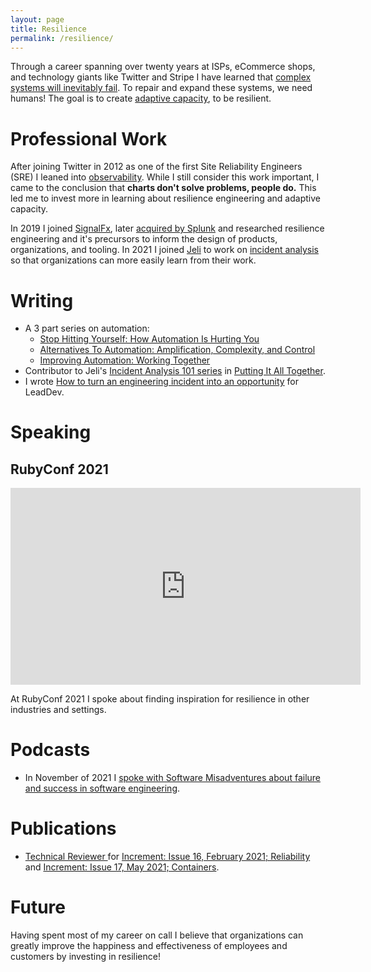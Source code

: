 ```yaml
---
layout: page
title: Resilience
permalink: /resilience/
---
```


Through a career spanning over twenty years at ISPs, eCommerce shops, and technology giants like Twitter and Stripe I have learned that [complex systems will inevitably fail](https://how.complexsystems.fail). To repair and expand these systems, we need humans! The goal is to create [adaptive capacity](https://en.wikipedia.org/wiki/Adaptive_capacity), to be resilient.

# Professional Work

After joining Twitter in 2012 as one of the first Site Reliability Engineers (SRE) I leaned into [observability](http://onemogin.com/observability/). While I still consider this work important, I came to the conclusion that **charts don't solve problems, people do.** This led me to invest more in learning about resilience engineering and adaptive capacity.

In 2019 I joined [SignalFx](https://www.signalfx.com), later [acquired by Splunk](https://www.signalfx.com/blog/signalfx-signs-definitive-agreement-to-be-acquired-by-splunk/) and researched resilience engineering and it's precursors to inform the design of products, organizations, and tooling. In 2021 I joined [Jeli](https://www.jeli.io) to work on [incident analysis](https://www.jeli.io/howie-the-post-incident-guide/) so that organizations can more easily learn from their work.

# Writing

* A 3 part series on automation:
  * [Stop Hitting Yourself: How Automation Is Hurting You](http://onemogin.com/automation/automation-is-hurting-you.html)
  * [Alternatives To Automation: Amplification, Complexity, and Control](http://onemogin.com/automation/alternatives-to-automation.html)
  * [Improving Automation: Working Together](http://onemogin.com/automation/improving-automation.html)
* Contributor to Jeli's [Incident Analysis 101 series](https://www.jeli.io/blog/category/incident-analysis-101/) in [Putting It All Together](https://www.jeli.io/blog/incident-analysis-101-putting-it-all-together/).
* I wrote [How to turn an engineering incident into an opportunity](https://leaddev.com/managing-time-crisis/how-turn-engineering-incident-opportunity) for LeadDev.

# Speaking

## RubyConf 2021

<iframe width="560" height="315" src="https://www.youtube.com/embed/JSiESJwRmzg" title="YouTube video player" frameborder="0" allow="accelerometer; autoplay; clipboard-write; encrypted-media; gyroscope; picture-in-picture" allowfullscreen></iframe>

At RubyConf 2021 I spoke about finding inspiration for resilience in other industries and settings.

# Podcasts

* In November of 2021 I [spoke with Software Misadventures about failure and success in software engineering](https://softwaremisadventures.com/podcast/2021/11/cory-watson/).

# Publications

* [Technical Reviewer ](https://increment.com/reliability/letter-from-the-editor/)for [Increment: Issue 16, February 2021; Reliability](https://increment.com/reliability/) and [Increment: Issue 17, May 2021; Containers](https://increment.com/containers/letter-from-the-editor/).

# Future

Having spent most of my career on call I believe that organizations can greatly improve the happiness and effectiveness of employees and customers by investing in resilience!
